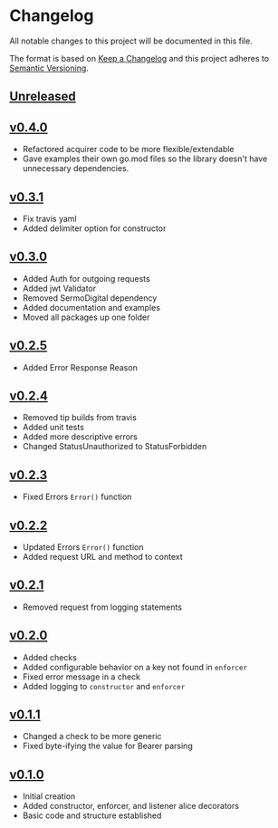 # Changelog
All notable changes to this project will be documented in this file.

The format is based on [Keep a Changelog](http://keepachangelog.com/en/1.0.0/)
and this project adheres to [Semantic Versioning](http://semver.org/spec/v2.0.0.html).

## [Unreleased]

## [v0.4.0]
- Refactored acquirer code to be more flexible/extendable
- Gave examples their own go.mod files so the library doesn't have unnecessary dependencies.

## [v0.3.1]
- Fix travis yaml
- Added delimiter option for constructor

## [v0.3.0]
- Added Auth for outgoing requests
- Added jwt Validator
- Removed SermoDigital dependency
- Added documentation and examples
- Moved all packages up one folder

## [v0.2.5]
- Added Error Response Reason

## [v0.2.4]
- Removed tip builds from travis
- Added unit tests
- Added more descriptive errors
- Changed StatusUnauthorized to StatusForbidden

## [v0.2.3]
- Fixed Errors `Error()` function

## [v0.2.2]
- Updated Errors `Error()` function
- Added request URL and method to context

## [v0.2.1]
- Removed request from logging statements

## [v0.2.0]
 - Added checks
 - Added configurable behavior on a key not found in `enforcer`
 - Fixed error message in a check
 - Added logging to `constructor` and `enforcer`

## [v0.1.1]
 - Changed a check to be more generic
 - Fixed byte-ifying the value for Bearer parsing

## [v0.1.0]
- Initial creation
- Added constructor, enforcer, and listener alice decorators
- Basic code and structure established

[Unreleased]: https://github.com/xmidt-org/bascule/compare/v0.4.0...HEAD
[v0.4.0]: https://github.com/xmidt-org/bascule/compare/0.3.1...v0.4.0
[v0.3.1]: https://github.com/xmidt-org/bascule/compare/0.3.0...v0.3.1
[v0.3.0]: https://github.com/xmidt-org/bascule/compare/0.2.5...v0.3.0
[v0.2.5]: https://github.com/xmidt-org/bascule/compare/0.2.4...v0.2.5
[v0.2.4]: https://github.com/xmidt-org/bascule/compare/0.2.3...v0.2.4
[v0.2.3]: https://github.com/xmidt-org/bascule/compare/0.2.2...v0.2.3
[v0.2.2]: https://github.com/xmidt-org/bascule/compare/0.2.1...v0.2.2
[v0.2.1]: https://github.com/xmidt-org/bascule/compare/0.2.0...v0.2.1
[v0.2.0]: https://github.com/xmidt-org/bascule/compare/0.1.1...v0.2.0
[v0.1.1]: https://github.com/xmidt-org/bascule/compare/0.1.0...v0.1.1
[v0.1.0]: https://github.com/xmidt-org/bascule/compare/0.0.0...v0.1.0
